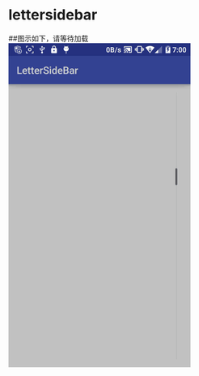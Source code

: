 # lettersidebar
##图示如下，请等待加载
![image](https://github.com/newerZGQ/lettersidebar/blob/master/image/GIF_20160522_190107.gif)
